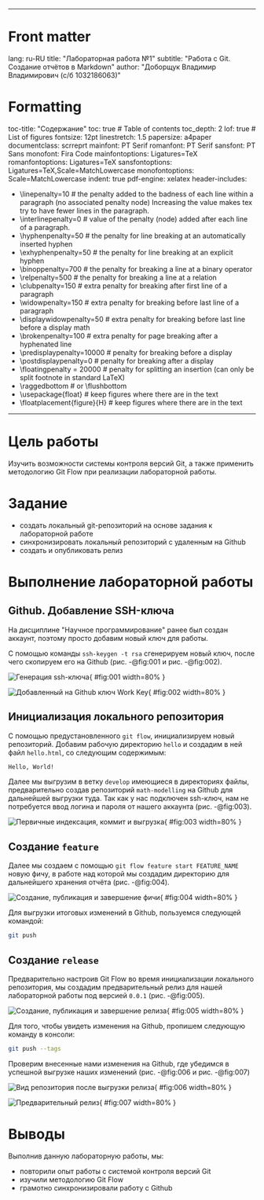 
---
# Front matter
lang: ru-RU
title: "Лабораторная работа №1"
subtitle: "Работа с Git. Создание отчётов в Markdown"
author: "Доборщук Владимир Владимирович (c/б 1032186063)"

# Formatting
toc-title: "Содержание"
toc: true # Table of contents
toc_depth: 2
lof: true # List of figures
fontsize: 12pt
linestretch: 1.5
papersize: a4paper
documentclass: scrreprt
mainfont: PT Serif
romanfont: PT Serif
sansfont: PT Sans
monofont: Fira Code
mainfontoptions: Ligatures=TeX
romanfontoptions: Ligatures=TeX
sansfontoptions: Ligatures=TeX,Scale=MatchLowercase
monofontoptions: Scale=MatchLowercase
indent: true
pdf-engine: xelatex
header-includes:
  - \linepenalty=10 # the penalty added to the badness of each line within a paragraph (no associated penalty node) Increasing the value makes tex try to have fewer lines in the paragraph.
  - \interlinepenalty=0 # value of the penalty (node) added after each line of a paragraph.
  - \hyphenpenalty=50 # the penalty for line breaking at an automatically inserted hyphen
  - \exhyphenpenalty=50 # the penalty for line breaking at an explicit hyphen
  - \binoppenalty=700 # the penalty for breaking a line at a binary operator
  - \relpenalty=500 # the penalty for breaking a line at a relation
  - \clubpenalty=150 # extra penalty for breaking after first line of a paragraph
  - \widowpenalty=150 # extra penalty for breaking before last line of a paragraph
  - \displaywidowpenalty=50 # extra penalty for breaking before last line before a display math
  - \brokenpenalty=100 # extra penalty for page breaking after a hyphenated line
  - \predisplaypenalty=10000 # penalty for breaking before a display
  - \postdisplaypenalty=0 # penalty for breaking after a display
  - \floatingpenalty = 20000 # penalty for splitting an insertion (can only be split footnote in standard LaTeX)
  - \raggedbottom # or \flushbottom
  - \usepackage{float} # keep figures where there are in the text
  - \floatplacement{figure}{H} # keep figures where there are in the text
---

# Цель работы

Изучить возможности системы контроля версий Git, а также применить методологию Git Flow при реализации лабораторной работы.

# Задание

- создать локальный git-репозиторий на основе задания к лабораторной работе
- синхронизировать локальный репозиторий с удаленным на Github
- создать и опубликовать релиз

# Выполнение лабораторной работы

## Github. Добавление SSH-ключа

На дисциплине "Научное программирование" ранее был создан аккаунт, поэтому просто добавим новый ключ для работы.

С помощью команды `ssh-keygen -t rsa` сгенерируем новый ключ, после чего скопируем его на Github (рис. -@fig:001 и рис. -@fig:002).

![Генерация ssh-ключа](image/screen1.jpg){ #fig:001 width=80% }

![Добавленный на Github ключ Work Key](image/screen2.jpg){ #fig:002 width=80% }

## Инициализация локального репозитория

С помощью предустановленного `git flow`, инициализируем новый репозиторий. Добавим рабочую директорию `hello` и создадим в ней файл `hello.html`, со следующим содержимым:

```html
Hello, World!
```

Далее мы выгрузим в ветку `develop` имеющиеся в директориях файлы, предварительно создав репозиторий `math-modelling` на Github для дальнейшей выгрузки туда. Так как у нас подключен ssh-ключ, нам не потребуется ввод логина и пароля от нашего аккаунта (рис. -@fig:003).

![Первичные индексация, коммит и выгрузка](image/screen3.jpg){ #fig:003 width=80% }

## Создание `feature`

Далее мы создаем с помощью `git flow feature start FEATURE_NAME` новую фичу, в работе над которой мы создадим директорию для дальнейшего хранения отчёта (рис. -@fig:004).

![Создание, публикация и завершение фичи](image/screen4.jpg){ #fig:004 width=80% }

Для выгрузки итоговых изменений в Github, пользуемся следующей командой:

```sh
git push
```

## Создание `release`

Предварительно настроив Git Flow во время инициализации локального репозитория, мы создадим предварительный релиз для нашей лабораторной работы под версией `0.0.1` (рис. -@fig:005).

![Создание, публикация и завершение релиза](image/screen5.jpg){ #fig:005 width=80% }

Для того, чтобы увидеть изменения на Github, пропишем следующую команду в консоли:

```sh
git push --tags
```

Проверим внесенные нами изменения на Github, где убедимся в успешной выгрузке наших изменений (рис. -@fig:006 и рис. -@fig:007)

![Вид репозитория после выгрузки релиза](image/screen6.jpg){ #fig:006 width=80% }

![Предварительный релиз](image/screen7.jpg){ #fig:007 width=80% }

# Выводы

Выполнив данную лабораторную работы, мы:

- повторили опыт работы с системой контроля версий Git
- изучили методологию Git Flow
- грамотно синхронизировали работу с Github